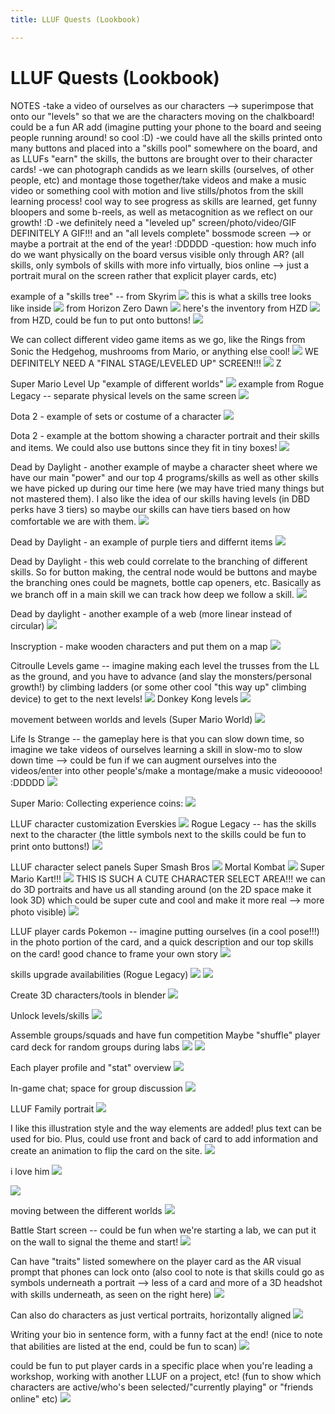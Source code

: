 ```yaml
---
title: LLUF Quests (Lookbook)

---
```


# LLUF Quests (Lookbook)

NOTES
-take a video of ourselves as our characters --> superimpose that onto our "levels" so that we are the characters moving on the chalkboard! could be a fun AR add (imagine putting your phone to the board and seeing people running around! so cool :D)
-we could have all the skills printed onto many buttons and placed into a "skills pool" somewhere on the board, and as LLUFs "earn" the skills, the buttons are brought over to their character cards!
-we can photograph candids as we learn skills (ourselves, of other people, etc) and montage those together/take videos and make a music video or something cool with motion and live stills/photos from the skill learning process! cool way to see progress as skills are learned, get funny bloopers and some b-reels, as well as metacognition as we reflect on our growth! :D
-we definitely need a "leveled up" screen/photo/video/GIF DEFINITELY A GIF!!! and an "all levels complete" bossmode screen --> or maybe a portrait at the end of the year! :DDDDD
-question: how much info do we want physically on the board versus visible only through AR? (all skills, only symbols of skills with more info virtually, bios online --> just a portrait mural on the screen rather that explicit player cards, etc)


example of a "skills tree" -- from Skyrim
![](https://i.imgur.com/EZTfJCt.jpg) 
this is what a skills tree looks like inside
![](https://i.imgur.com/EYRkrBJ.png)
from Horizon Zero Dawn
![](https://i.imgur.com/glLact6.png)
here's the inventory from HZD
![](https://i.imgur.com/Mo5PxSb.jpg)
from HZD, could be fun to put onto buttons!
![](https://i.imgur.com/QMJ3jZ6.jpg)


We can collect different video game items as we go, like the Rings from Sonic the Hedgehog, mushrooms from Mario, or anything else cool!
![](https://i.imgur.com/rEhcWnz.png)
WE DEFINITELY NEED A "FINAL STAGE/LEVELED UP" SCREEN!!!
![](https://i.imgur.com/jx1s4iO.png)
Z


Super Mario Level Up "example of different worlds"
![](https://i.imgur.com/GMdDV9I.png)
example from Rogue Legacy -- separate physical levels on the same screen
![](https://i.imgur.com/38C97yk.png)


Dota 2 - example of sets or costume of a character
![](https://i.imgur.com/77PtmyD.jpg)

Dota 2 - example at the bottom showing a character portrait and their skills and items. We could also use buttons since they fit in tiny boxes!
![](https://i.imgur.com/VF4Q08d.jpg)

Dead by Daylight - another example of maybe a character sheet where we have our main "power" and our top 4 programs/skills as well as other skills we have picked up during our time here (we may have tried many things but not mastered them). I also like the idea of our skills having levels (in DBD perks have 3 tiers) so maybe our skills can have tiers based on how comfortable we are with them.
![](https://i.imgur.com/DAoC4tj.jpg)

Dead by Daylight - an example of purple tiers and differnt items
![](https://i.imgur.com/NY8djKk.jpg)


Dead by Daylight - this web could correlate to the branching of different skills. So for button making, the central node would be buttons and maybe the branching ones could be magnets, bottle cap openers, etc. Basically as we branch off in a main skill we can track how deep we follow a skill.
![](https://i.imgur.com/nLcJfXA.jpg)

Dead by daylight - another example of a web (more linear instead of circular)
![](https://i.imgur.com/7KGnh3P.jpg)

Inscryption - make wooden characters and put them on a map
![](https://i.imgur.com/sQNKUY8.jpg)



Citroulle Levels game -- imagine making each level the trusses from the LL as the ground, and you have to advance (and slay the monsters/personal growth!) by climbing ladders (or some other cool "this way up" climbing device) to get to the next levels!
![](https://i.imgur.com/IADIKO6.jpg)
Donkey Kong levels
![](https://i.imgur.com/HOkAmzF.png)


movement between worlds and levels (Super Mario World)
![](https://i.imgur.com/w8VEpxx.jpg)


Life Is Strange -- the gameplay here is that you can slow down time, so imagine we take videos of ourselves learning a skill in slow-mo to slow down time --> could be fun if we can augment ourselves into the videos/enter into other people's/make a montage/make a music videooooo! :DDDDD
![](https://i.imgur.com/NAX7VjH.jpg)




Super Mario: Collecting experience coins: 
![](https://i.imgur.com/KUwAKnJ.jpg)

LLUF character customization
Everskies
![](https://i.imgur.com/Jj3o9Lk.png)
Rogue Legacy -- has the skills next to the character (the little symbols next to the skills could be fun to print onto buttons!)
![](https://i.imgur.com/Qyf6wkt.jpg)



LLUF character select panels
Super Smash Bros
![](https://i.imgur.com/FDyecoy.jpg)
Mortal Kombat
![](https://i.imgur.com/DCiPDeE.png)
Super Mario Kart!!!
![](https://i.imgur.com/AehjKej.jpg)
THIS IS SUCH A CUTE CHARACTER SELECT AREA!!! we can do 3D portraits and have us all standing around (on the 2D space make it look 3D) which could be super cute and cool and make it more real --> more photo visible)
![](https://i.imgur.com/cKNLPCB.png)



LLUF player cards
Pokemon -- imagine putting ourselves (in a cool pose!!!) in the photo portion of the card, and a quick description and our top skills on the card! good chance to frame your own story
![](https://i.imgur.com/OZPrafN.jpg)




skills upgrade availabilities (Rogue Legacy)
![](https://i.imgur.com/xgOsYpG.jpg)
![](https://i.imgur.com/6YZezOz.jpg)


Create 3D characters/tools in blender
![](https://i.imgur.com/fovpG68.jpg)

Unlock levels/skills
![](https://i.imgur.com/nN8NqpI.jpg)

Assemble groups/squads and have fun competition
Maybe "shuffle" player card deck for random groups during labs
![](https://i.imgur.com/yMejuKA.jpg)
![](https://i.imgur.com/lBRM65c.jpg)

Each player profile and "stat" overview
![](https://i.imgur.com/h0mmsW6.jpg)

In-game chat; space for group discussion
![](https://i.imgur.com/kkJDtrs.jpg)

LLUF Family portrait
![](https://i.imgur.com/V93cJiW.jpg)

I like this illustration style and the way elements are added! plus text can be used for bio. Plus, could use front and back of card to add information and create an animation to flip the card on the site. 
![](https://i.imgur.com/Vf31ZoQ.png)

i love him
![](https://i.imgur.com/TzRfCMi.png)

![](https://i.imgur.com/eM4YgHo.png)


moving between the different worlds 
![](https://i.imgur.com/CpmKLvB.jpg)


Battle Start screen -- could be fun when we're starting a lab, we can put it on the wall to signal the theme and start!
![](https://i.imgur.com/p8YJJRJ.png)


Can have "traits" listed somewhere on the player card as the AR visual prompt that phones can lock onto (also cool to note is that skills could go as symbols underneath a portrait --> less of a card and more of a 3D headshot with skills underneath, as seen on the right here)
![](https://i.imgur.com/pv4Q4dq.jpg)

Can also do characters as just vertical portraits, horizontally aligned
![](https://i.imgur.com/Y9WJrag.png)

Writing your bio in sentence form, with a funny fact at the end! (nice to note that abilities are listed at the end, could be fun to scan)
![](https://i.imgur.com/TFxJbDT.jpg)

could be fun to put player cards in a specific place when you're leading a workshop, working with another LLUF on a project, etc! (fun to show which characters are active/who's been selected/"currently playing" or "friends online" etc)
![](https://i.imgur.com/Z1m70gI.jpg)




